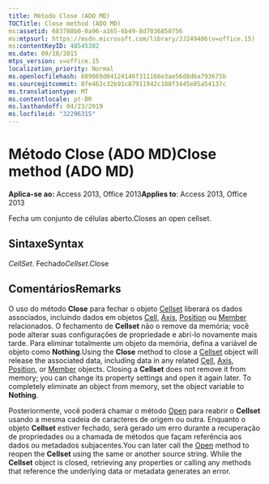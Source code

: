 ```yaml
---
title: Método Close (ADO MD)
TOCTitle: Close method (ADO MD)
ms:assetid: 683788b0-0a96-a165-6b49-8d7036850756
ms:mtpsurl: https://msdn.microsoft.com/library/JJ249406(v=office.15)
ms:contentKeyID: 48545382
ms.date: 09/18/2015
mtps_version: v=office.15
localization_priority: Normal
ms.openlocfilehash: 609069d04124146f311166e3ae56d8d6a793675b
ms.sourcegitcommit: 8fe462c32b91c87911942c188f3445e85a54137c
ms.translationtype: MT
ms.contentlocale: pt-BR
ms.lasthandoff: 04/23/2019
ms.locfileid: "32296315"
---
```

# <a name="close-method-ado-md"></a><span data-ttu-id="68431-102">Método Close (ADO MD)</span><span class="sxs-lookup"><span data-stu-id="68431-102">Close method (ADO MD)</span></span>


<span data-ttu-id="68431-103">**Aplica-se ao:** Access 2013, Office 2013</span><span class="sxs-lookup"><span data-stu-id="68431-103">**Applies to**: Access 2013, Office 2013</span></span>

<span data-ttu-id="68431-104">Fecha um conjunto de células aberto.</span><span class="sxs-lookup"><span data-stu-id="68431-104">Closes an open cellset.</span></span>

## <a name="syntax"></a><span data-ttu-id="68431-105">Sintaxe</span><span class="sxs-lookup"><span data-stu-id="68431-105">Syntax</span></span>

<span data-ttu-id="68431-106">*CellSet*. Fechado</span><span class="sxs-lookup"><span data-stu-id="68431-106">*Cellset*.Close</span></span>

## <a name="remarks"></a><span data-ttu-id="68431-107">Comentários</span><span class="sxs-lookup"><span data-stu-id="68431-107">Remarks</span></span>

<span data-ttu-id="68431-p101">O uso do método **Close** para fechar o objeto [Cellset](cellset-object-ado-md.md) liberará os dados associados, incluindo dados em objetos [Cell](cell-object-ado-md.md), [Axis](axis-object-ado-md.md), [Position](position-object-ado-md.md) ou [Member](member-object-ado-md.md) relacionados. O fechamento de **Cellset** não o remove da memória; você pode alterar suas configurações de propriedade e abri-lo novamente mais tarde. Para eliminar totalmente um objeto da memória, defina a variável de objeto como **Nothing**.</span><span class="sxs-lookup"><span data-stu-id="68431-p101">Using the **Close** method to close a [Cellset](cellset-object-ado-md.md) object will release the associated data, including data in any related [Cell](cell-object-ado-md.md), [Axis](axis-object-ado-md.md), [Position](position-object-ado-md.md), or [Member](member-object-ado-md.md) objects. Closing a **Cellset** does not remove it from memory; you can change its property settings and open it again later. To completely eliminate an object from memory, set the object variable to **Nothing**.</span></span>

<span data-ttu-id="68431-p102">Posteriormente, você poderá chamar o método [Open](open-method-ado-md.md) para reabrir o **Cellset** usando a mesma cadeia de caracteres de origem ou outra. Enquanto o objeto **Cellset** estiver fechado, será gerado um erro durante a recuperação de propriedades ou a chamada de métodos que façam referência aos dados ou metadados subjacentes.</span><span class="sxs-lookup"><span data-stu-id="68431-p102">You can later call the [Open](open-method-ado-md.md) method to reopen the **Cellset** using the same or another source string. While the **Cellset** object is closed, retrieving any properties or calling any methods that reference the underlying data or metadata generates an error.</span></span>

